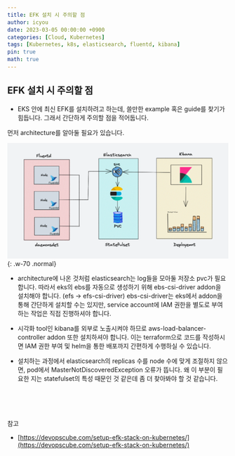 ```yaml
---
title: EFK 설치 시 주의할 점
author: icyou
date: 2023-03-05 00:00:00 +0900
categories: [Cloud, Kubernetes]
tags: [Kubernetes, k8s, elasticsearch, fluentd, kibana]
pin: true
math: true
---
```


## EFK 설치 시 주의할 점
- EKS 안에 최신 EFK를 설치하려고 하는데, 쓸만한 example 혹은 guide를 찾기가 힘듭니다. 그래서 간단하게 주의할 점을 적어둡니다.  


먼저 architecture를 알아둘 필요가 있습니다.  

![Desktop View](/assets/img/posts/20230305/efk.png){: .w-70 .normal}

- architecture에 나온 것처럼 elasticsearch는 log들을 모아둘 저장소 pvc가 필요합니다. 따라서 eks의 ebs를 자동으로 생성하기 위해 ebs-csi-driver addon을 설치해야 합니다. (efs -> efs-csi-driver) ebs-csi-driver는 eks에서 addon을 통해 간단하게 설치할 수는 있지만, service account에 IAM 권한을 별도로 부여하는 작업은 직접 진행하셔야 합니다.  

- 시각화 tool인 kibana를 외부로 노출시켜야 하므로 aws-load-balancer-controller addon 또한 설치하셔야 합니다. 이는 terraform으로 코드를 작성하시면 IAM 권한 부여 및 helm을 통한 배포까지 간편하게 수행하실 수 있습니다.  

- 설치하는 과정에서 elasticsearch의 replicas 수를 node 수에 맞게 조절하지 않으면, pod에서 MasterNotDiscoveredException 오류가 뜹니다. 왜 이 부분이 필요한 지는 statefulset의 특성 때문인 것 같은데 좀 더 찾아봐야 할 것 같습니다.



<br/><br/><br/><br/>
참고 
- [https://devopscube.com/setup-efk-stack-on-kubernetes/](https://devopscube.com/setup-efk-stack-on-kubernetes/)
